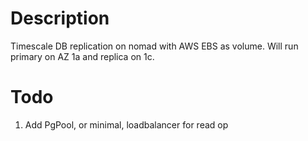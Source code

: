 # Description
Timescale DB replication on nomad with AWS EBS as volume. Will run primary on AZ 1a and replica on 1c.

# Todo
1. Add PgPool, or minimal, loadbalancer for read op
